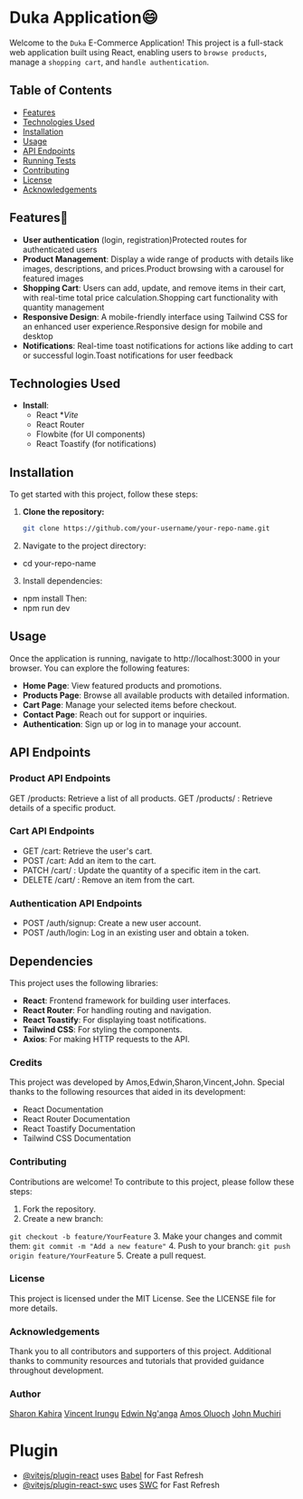 # Duka Application😄

Welcome to the `Duka` E-Commerce Application! This project is a full-stack web application built using React, enabling users to `browse products`, manage a `shopping cart`, and `handle authentication`.

## Table of Contents

- [Features](#features)
- [Technologies Used](#technologies-used)
- [Installation](#installation)
- [Usage](#usage)
- [API Endpoints](#api-endpoints)
- [Running Tests](#running-tests)
- [Contributing](#contributing)
- [License](#license)
- [Acknowledgements](#acknowledgements)

## Features📓

- **User authentication** (login, registration)Protected routes for authenticated users
- **Product Management**: Display a wide range of products with details like images, descriptions, and prices.Product browsing with a carousel for featured images
- **Shopping Cart**: Users can add, update, and remove items in their cart, with real-time total price calculation.Shopping cart functionality with quantity management
- **Responsive Design**: A mobile-friendly interface using Tailwind CSS for an enhanced user experience.Responsive design for mobile and desktop
- **Notifications**: Real-time toast notifications for actions like adding to cart or successful login.Toast notifications for user feedback


## Technologies Used

- **Install**:
  - React **Vite*
  - React Router
  - Flowbite (for UI components)
  - React Toastify (for notifications)

## Installation

To get started with this project, follow these steps:

1. **Clone the repository:**

   ```bash
   git clone https://github.com/your-username/your-repo-name.git

2. Navigate to the project directory:

  - cd your-repo-name
3. Install dependencies:

  - npm install
Then:
  - npm run dev

## Usage

Once the application is running, navigate to http://localhost:3000 in your browser. You can explore the following features:

- **Home Page**: View featured products and promotions.
- **Products Page**: Browse all available products with detailed information.
- **Cart Page**: Manage your selected items before checkout.
- **Contact Page**: Reach out for support or inquiries.
- **Authentication**: Sign up or log in to manage your account.

## API Endpoints
### Product API Endpoints
GET /products: Retrieve a list of all products.
GET /products/
: Retrieve details of a specific product.
### Cart API Endpoints
- GET /cart: Retrieve the user's cart.
- POST /cart: Add an item to the cart.
- PATCH /cart/
: Update the quantity of a specific item in the cart.
- DELETE /cart/
: Remove an item from the cart.
### Authentication API Endpoints
- POST /auth/signup: Create a new user account.
- POST /auth/login: Log in an existing user and obtain a token.

## Dependencies
This project uses the following libraries:

- **React**: Frontend framework for building user interfaces.
- **React Router**: For handling routing and navigation.
- **React Toastify**: For displaying toast notifications.
- **Tailwind CSS**: For styling the components.
- **Axios**: For making HTTP requests to the API.

### Credits

This project was developed by Amos,Edwin,Sharon,Vincent,John. Special thanks to the following resources that aided in its development:

- React Documentation
- React Router Documentation
- React Toastify Documentation
- Tailwind CSS Documentation

### Contributing
Contributions are welcome! To contribute to this project, please follow these steps:

1. Fork the repository.
2. Create a new branch:

```git checkout -b feature/YourFeature```
3.  Make your changes and commit them:
```git commit -m "Add a new feature"```
4. Push to your branch:
```git push origin feature/YourFeature```
5. Create a pull request.

### License
This project is licensed under the MIT License. See the LICENSE file for more details.

### Acknowledgements
Thank you to all contributors and supporters of this project.
Additional thanks to community resources and tutorials that provided guidance throughout development.

### Author

[Sharon Kahira](https://github.com/Her-Code)
[Vincent Irungu](https://github.com/Phoenixvince)
[Edwin Ng'anga](https://github.com/Programer-Ed)
[Amos Oluoch](https://github.com/aulouch)
[John Muchiri](https://github.com/MUCHIRIJOHN1990)

# Plugin
- [@vitejs/plugin-react](https://github.com/vitejs/vite-plugin-react/blob/main/packages/plugin-react/README.md) uses [Babel](https://babeljs.io/) for Fast Refresh
- [@vitejs/plugin-react-swc](https://github.com/vitejs/vite-plugin-react-swc) uses [SWC](https://swc.rs/) for Fast Refresh
